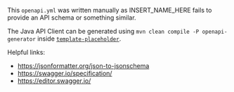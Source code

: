 This ``openapi.yml`` was written manually as INSERT_NAME_HERE fails to provide an API schema or something similar.

The Java API Client can be generated using ``mvn clean compile -P openapi-generator`` inside [``template-placeholder``](../template-placeholder/).

Helpful links:
* https://jsonformatter.org/json-to-jsonschema
* https://swagger.io/specification/
* https://editor.swagger.io/
